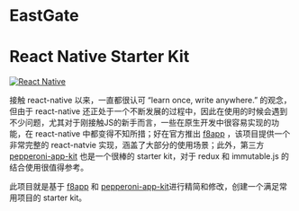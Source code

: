 # EastGate
React Native Starter Kit
===
[![React Native](https://img.shields.io/badge/react%20native-0.30-brightgreen.svg)](https://github.com/facebook/react-native)

接触 react-native 以来，一直都很认可 “learn once, write anywhere.” 的观念，但由于 react-native 还正处于一个不断发展的过程中，因此在使用的时候会遇到不少问题，尤其对于刚接触JS的新手而言，一些在原生开发中很容易实现的功能，在 react-native 中都变得不知所措；好在官方推出 [f8app](https://github.com/fbsamples/f8app) ，该项目提供一个非常完整的 react-natvie 实现，涵盖了大部分的使用场景；此外，第三方 [pepperoni-app-kit](https://github.com/futurice/pepperoni-app-kit) 也是一个很棒的 starter kit，对于 redux 和 immutable.js 的结合使用很值得参考。

此项目就是基于 [f8app](https://github.com/fbsamples/f8app) 和 [pepperoni-app-kit](https://github.com/futurice/pepperoni-app-kit)进行精简和修改，创建一个满足常用项目的 starter kit。
 
